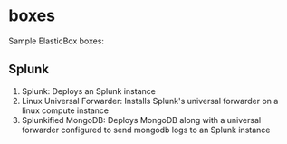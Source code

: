 boxes
=====

Sample ElasticBox boxes:

Splunk
---
1. Splunk: Deploys an Splunk instance
2. Linux Universal Forwarder: Installs Splunk's universal forwarder on a linux compute instance
3. Splunkified MongoDB: Deploys MongoDB along with a universal forwarder configured to send mongodb logs to an Splunk instance
